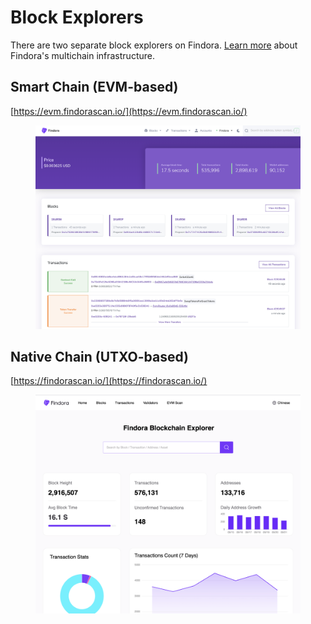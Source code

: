 # Block Explorers

There are two separate block explorers on Findora. [Learn more](../findora-basics/introduction.md) about Findora's multichain infrastructure.

## Smart Chain (EVM-based)

[https://evm.findorascan.io/](https://evm.findorascan.io/)

<figure><img src="../.gitbook/assets/image (4).png" alt=""><figcaption></figcaption></figure>

## Native Chain (UTXO-based)

[https://findorascan.io/](https://findorascan.io/)

<figure><img src="../.gitbook/assets/image (2).png" alt=""><figcaption></figcaption></figure>



